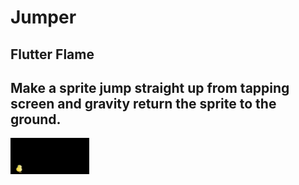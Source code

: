 # Jumper

## Flutter Flame

## Make a sprite jump straight up from tapping screen and gravity return the sprite to the ground.

<img src="https://github.com/maydev99/jumper/blob/master/flutter_01.png" width=25% height=25%>

